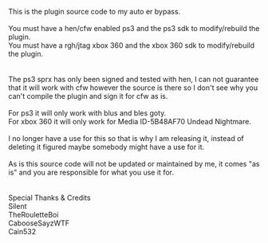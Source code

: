 This is the plugin source code to my auto er bypass.<br>
<br>
You must have a hen/cfw enabled ps3 and the ps3 sdk to modify/rebuild the plugin.<br>
You must have a rgh/jtag xbox 360 and the xbox 360 sdk to modify/rebuild the plugin.<br>
<br>
<br>
The ps3 sprx has only been signed and tested with hen, I can not guarantee that it will work with cfw however the source is there so I don't see why you can't compile
the plugin and sign it for cfw as is.<br>
<br>
For ps3 it will only work with blus and bles goty.<br>
For xbox 360 it will only work for Media ID-5B48AF70 Undead Nightmare.<br>
<br>
I no longer have a use for this so that is why I am releasing it, instead of deleting it figured maybe somebody might have a use for it.<br>
<br>
As is this source code will not be updated or maintained by me, it comes "as is" and you are responsible for what you use it for.<br>
<br>
<br>
Special Thanks & Credits<br>
Silent<br>
TheRouletteBoi<br>
CabooseSayzWTF<br>
Cain532
